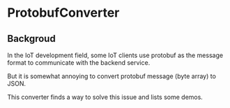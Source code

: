 # ProtobufConverter

## Backgroud
In the IoT development field, some IoT clients use protobuf as the message format to communicate with the backend service. </br>

But it is somewhat annoying to convert protobuf message (byte array) to JSON. </br>

This converter finds a way to solve this issue and lists some demos.
